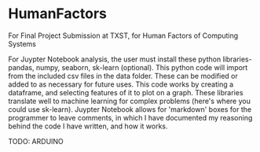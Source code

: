 # HumanFactors
For Final Project Submission at TXST, for Human Factors of Computing Systems

For Juypter Notebook analysis, the user must install these python libraries- pandas, numpy, seaborn, sk-learn (optional).
This python code will import from the included csv files in the data folder. These can be modified or added to as necessary for future uses.
This code works by creating a dataframe, and selecting features of it to plot on a graph. These libraries translate well to machine learning for complex problems (here's where you could use sk-learn).
Juypter Notebook allows for 'markdown' boxes for the programmer to leave comments, in which I have documented my reasoning behind the code I have written, and how it works.

TODO: ARDUINO
